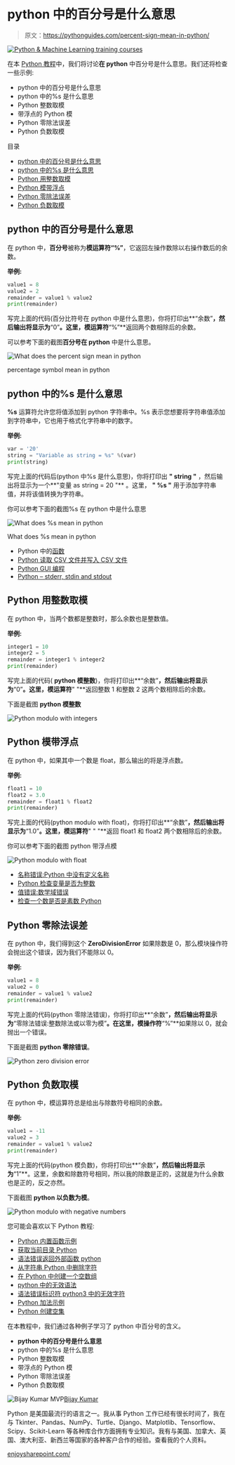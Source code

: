# python 中的百分号是什么意思

> 原文：<https://pythonguides.com/percent-sign-mean-in-python/>

[![Python & Machine Learning training courses](img/49ec9c6da89a04c9f45bab643f8c765c.png)](https://sharepointsky.teachable.com/p/python-and-machine-learning-training-course)

在本 [Python 教程](https://pythonguides.com/python-download-and-installation/)中，我们将讨论**在 python** 中百分号是什么意思。我们还将检查一些示例:

*   python 中的百分号是什么意思
*   python 中的%s 是什么意思
*   Python 整数取模
*   带浮点的 Python 模
*   Python 零除法误差
*   Python 负数取模

目录

[](#)

*   [python 中的百分号是什么意思](#What_does_the_percent_sign_mean_in_python "What does the percent sign mean in python")
*   [python 中的%s 是什么意思](#What_does_s_mean_in_python "What does %s mean in python")
*   [Python 用整数取模](#Python_modulo_with_integers "Python modulo with integers")
*   [Python 模带浮点](#Python_modulo_with_float "Python modulo with float")
*   [Python 零除法误差](#Python_zero_division_error "Python zero division error")
*   [Python 负数取模](#Python_modulo_with_negative_numbers "Python modulo with negative numbers")

## python 中的百分号是什么意思

在 python 中，**百分号**被称为**模运算符“%”**，它返回左操作数除以右操作数后的余数。

**举例:**

```py
value1 = 8
value2 = 2
remainder = value1 % value2
print(remainder)
```

写完上面的代码(百分比符号在 python 中是什么意思)，你将打印出**“余数”**，然后输出将显示为**“0”**。这里，模运算符**“%”**返回两个数相除后的余数。

可以参考下面的截图**百分号在 python** 中是什么意思。

![What does the percent sign mean in python](img/2b9426ec998d000fba11bbd7bd72e2bd.png "What does the percent sign mean in python")

percentage symbol mean in python

## python 中的%s 是什么意思

**%s** 运算符允许您将值添加到 python 字符串中。%s 表示您想要将字符串值添加到字符串中，它也用于格式化字符串中的数字。

**举例:**

```py
var = '20'
string = "Variable as string = %s" %(var)
print(string)
```

写完上面的代码后(python 中%s 是什么意思)，你将打印出 **" string "** ，然后输出将显示为一个**"变量 as string = 20 "** 。这里， **" %s "** 用于添加字符串值，并将该值转换为字符串。

你可以参考下面的截图%s 在 python 中是什么意思

![What does %s mean in python](img/307a3b8942d9b984d0ed3188f85c2d0d.png "What does s mean in python")

What does %s mean in python

*   Python 中的[函数](https://pythonguides.com/function-in-python/)
*   [Python 读取 CSV 文件并写入 CSV 文件](https://pythonguides.com/python-read-csv-file/)
*   [Python GUI 编程](https://pythonguides.com/python-gui-programming/)
*   [Python – stderr, stdin and stdout](https://pythonguides.com/python-stderr-stdin-and-stdout/)

## Python 用整数取模

在 python 中，当两个数都是整数时，那么余数也是整数值。

**举例:**

```py
integer1 = 10
integer2 = 5
remainder = integer1 % integer2
print(remainder)
```

写完上面的代码( **python 模整数**)，你将打印出**“余数”**，然后输出将显示为**“0”**。这里，模运算符**" "**返回整数 1 和整数 2 这两个数相除后的余数。

下面是截图 **python 模整数**

![Python modulo with integers](img/386e9e7b0b0abddd0cf94b757b2cda77.png "Python modulo with integers")

## Python 模带浮点

在 python 中，如果其中一个数是 float，那么输出的将是浮点数。

**举例:**

```py
float1 = 10
float2 = 3.0
remainder = float1 % float2
print(remainder)
```

写完上面的代码(python modulo with float)，你将打印出**“余数”**，然后输出将显示为**“1.0”**。这里，模运算符**" " "**返回 float1 和 float2 两个数相除后的余数。

你可以参考下面的截图 python 带浮点模

![Python modulo with float](img/598436d54daf9af0f6427d2576fc9a7e.png "Python modulo with float")

*   [名称错误:Python 中没有定义名称](https://pythonguides.com/nameerror-name-is-not-defined/)
*   [Python 检查变量是否为整数](https://pythonguides.com/python-check-if-the-variable-is-an-integer/)
*   [值错误:数学域错误](https://pythonguides.com/valueerror-math-domain-error/)
*   [检查一个数是否是素数 Python](https://pythonguides.com/check-if-a-number-is-a-prime-python/)

## Python 零除法误差

在 python 中，我们得到这个 **ZeroDivisionError** 如果除数是 0，那么模块操作符会抛出这个错误，因为我们不能除以 0。

**举例:**

```py
value1 = 8
value2 = 0
remainder = value1 % value2
print(remainder)
```

写完上面的代码(python 零除法错误)，你将打印出**“余数”**，然后输出将显示为**“零除法错误:整数除法或以零为模”**。在这里，模操作符**“%”**如果除以 0，就会抛出一个错误。

下面是截图 **python 零除错误**。

![Python zero division error](img/b39690798a91b642a32415b1550ddfbf.png "Python zero division error")

## Python 负数取模

在 python 中，模运算符总是给出与除数符号相同的余数。

**举例:**

```py
value1 = -11
value2 = 3
remainder = value1 % value2
print(remainder)
```

写完上面的代码(python 模负数)，你将打印出**“余数”**，然后输出将显示为**“1”**。这里，余数和除数符号相同，所以我的除数是正的，这就是为什么余数也是正的，反之亦然。

下面截图 **python 以负数为模**。

![Python modulo with negative numbers](img/b2f4038f993e3076dc027de0815f0f0d.png "Python modulo with negative numbers")

您可能会喜欢以下 Python 教程:

*   [Python 内置函数示例](https://pythonguides.com/python-built-in-functions/)
*   [获取当前目录 Python](https://pythonguides.com/get-current-directory-python/)
*   [语法错误返回外部函数 python](https://pythonguides.com/syntaxerror-return-outside-function-python/)
*   [从字符串 Python 中删除字符](https://pythonguides.com/remove-character-from-string-python/)
*   [在 Python 中创建一个空数组](https://pythonguides.com/create-an-empty-array-in-python/)
*   [python 中的无效语法](https://pythonguides.com/invalid-syntax-in-python/)
*   [语法错误标识符 python3 中的无效字符](https://pythonguides.com/syntaxerror-invalid-character-in-identifier-python3/)
*   [Python 加法示例](https://pythonguides.com/python-addition/)
*   [Python 创建空集](https://pythonguides.com/python-create-empty-set/)

在本教程中，我们通过各种例子学习了 python 中百分号的含义。

*   **python 中的百分号是什么意思**
*   python 中的%s 是什么意思
*   Python 整数取模
*   带浮点的 Python 模
*   Python 零除法误差
*   Python 负数取模

![Bijay Kumar MVP](img/9cb1c9117bcc4bbbaba71db8d37d76ef.png "Bijay Kumar MVP")[Bijay Kumar](https://pythonguides.com/author/fewlines4biju/)

Python 是美国最流行的语言之一。我从事 Python 工作已经有很长时间了，我在与 Tkinter、Pandas、NumPy、Turtle、Django、Matplotlib、Tensorflow、Scipy、Scikit-Learn 等各种库合作方面拥有专业知识。我有与美国、加拿大、英国、澳大利亚、新西兰等国家的各种客户合作的经验。查看我的个人资料。

[enjoysharepoint.com/](https://enjoysharepoint.com/)[](https://www.facebook.com/fewlines4biju "Facebook")[](https://www.linkedin.com/in/fewlines4biju/ "Linkedin")[](https://twitter.com/fewlines4biju "Twitter")